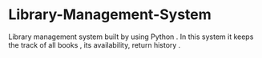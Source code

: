 # Library-Management-System
Library management system built by using Python . In this system it keeps the track of all books , its availability, return history .
